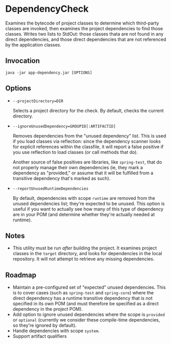 # DependencyCheck

Examines the bytecode of project classes to determine which third-party classes are invoked, then examines the
project dependencies to find those classes. Writes two lists to StdOut: those classes thata are not found in
any direct dependencies, and those direct dependencies that are not referenced by the application classes.

## Invocation

    java -jar app-dependency.jar [OPTIONS]

## Options

* `--projectDirectory=DIR`

    Selects a project directory for the check. By default, checks the current directory.

* `--ignoreUnusedDependency=GROUPID[:ARTIFACTID]`

    Removes dependencies from the "unused dependency" list. This is used if you load classes via
    reflection: since the dependency scanner looks for explicit references within the classfile,
    it will report a false positive if you use reflection to load classes (or call methods that
    do).

    Another source of false positives are libraries, like `spring-test`, that do not properly
    manage their own dependencies (ie, they mark a dependency as "provided," or assume that it
    will be fulfilled from a transitive dependency that's marked as such).

* `--reportUnusedRuntimeDependencies`

    By default, dependencies with scope `runtime` are removed from the unused dependencies list;
    they're expected to be unused. This option is useful if you want to actually see how many of
    this type of dependency are in your POM (and determine whether they're actually needed at
    runtime).

## Notes

* This utility must be run *after* building the project. It examines project classes in the `target` directory,
  and looks for dependencies in the local repository. It will not attempt to retrieve any missing dependencies.

## Roadmap

* Maintain a pre-configured set of "expected" unused dependencies. This is to cover cases (such as `spring-test` and `spring-core`)
    where the direct dependency has a runtime transitive dependency that is not specified in its own POM (and must
    therefore be specified as a direct dependency in the project POM).
* Add option to ignore unused dependencies where the scope is `provided` or `optional` (currently we consider these compile-time
    dependencies, so they're ignored by default).
* Handle dependencies with scope `system`.
* Support artifact qualifiers
